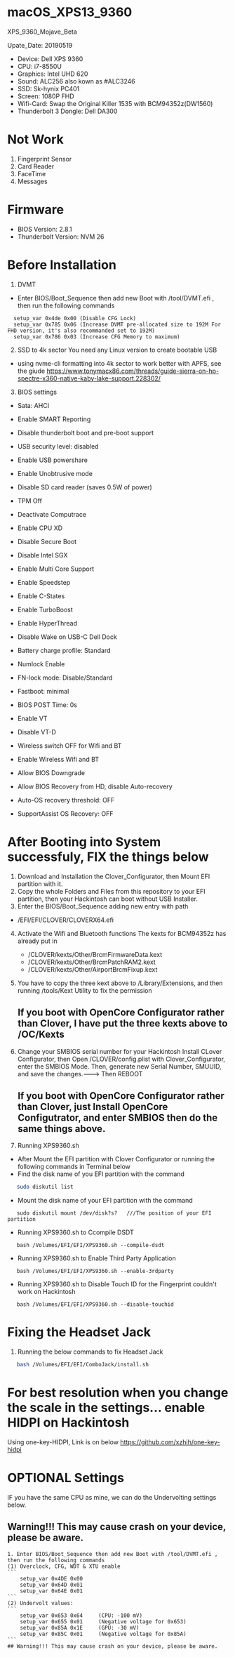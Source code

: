 # macOS_XPS13_9360
XPS_9360_Mojave_Beta

Upate_Date: 20190519

- Device: Dell XPS 9360
- CPU: i7-8550U
- Graphics: Intel UHD 620
- Sound: ALC256 also kown as #ALC3246
- SSD: Sk-hynix PC401
- Screen: 1080P FHD
- Wifi-Card: Swap the Original Killer 1535 with BCM94352z(DW1560)
- Thunderbolt 3 Dongle: Dell DA300

# Not Work
1. Fingerprint Sensor
2. Card Reader
3. FaceTime
4. Messages

# Firmware
- BIOS Version: 2.8.1
- Thunderbolt Version: NVM 26

# Before Installation
1. DVMT
  - Enter BIOS/Boot_Sequence then add new Boot with /tool/DVMT.efi , then run the following commands
```
  setup_var 0x4de 0x00 (Disable CFG Lock)
  setup_var 0x785 0x06 (Increase DVMT pre-allocated size to 192M For FHD version, it's also recommanded set to 192M)
  setup_var 0x786 0x03 (Increase CFG Memory to maximum)
```
2. SSD to 4k sector
  You need any Linux version to create bootable USB
  - using nvme-cli formatting into 4k sector to work better with APFS, see the giude 
      https://www.tonymacx86.com/threads/guide-sierra-on-hp-spectre-x360-native-kaby-lake-support.228302/

3. BIOS settings
  - Sata: AHCI

  - Enable SMART Reporting

  - Disable thunderbolt boot and pre-boot support

  - USB security level: disabled

  - Enable USB powershare

  - Enable Unobtrusive mode

  - Disable SD card reader (saves 0.5W of power)

  - TPM Off

  - Deactivate Computrace

  - Enable CPU XD

  - Disable Secure Boot

  - Disable Intel SGX

  - Enable Multi Core Support

  - Enable Speedstep

  - Enable C-States

  - Enable TurboBoost

  - Enable HyperThread

  - Disable Wake on USB-C Dell Dock

  - Battery charge profile: Standard

  - Numlock Enable

  - FN-lock mode: Disable/Standard

  - Fastboot: minimal

  - BIOS POST Time: 0s

  - Enable VT

  - Disable VT-D

  - Wireless switch OFF for Wifi and BT

  - Enable Wireless Wifi and BT

  - Allow BIOS Downgrade

  - Allow BIOS Recovery from HD, disable Auto-recovery

  - Auto-OS recovery threshold: OFF

  - SupportAssist OS Recovery: OFF
  
  # After Booting into System successfuly, FIX the things below
 
 1. Download and Installation the Clover_Configurator, then Mount EFI partition with it.
 2. Copy the whole Folders and Files from this repository to your EFI partition, then your Hackintosh can boot without USB Installer.
 3. Enter the BIOS/Boot_Sequence adding new entry with path 
 - /EFI/EFI/CLOVER/CLOVERX64.efi
 4. Activate the Wifi and Bluetooth functions
    The kexts for BCM94352z has already put in 
    - /CLOVER/kexts/Other/BrcmFirmwareData.kext
    - /CLOVER/kexts/Other/BrcmPatchRAM2.kext  
    - /CLOVER/kexts/Other/AirportBrcmFixup.kext  
 5. You have to copy the three kext above to /Library/Extensions, and then running /tools/Kext Utility to fix the permission 
    ## If you boot with OpenCore Configurator rather than Clover, I have put the three kexts above to /OC/Kexts
 
 6. Change your SMBIOS serial number for your Hackintosh
    Install CLover Configurator, then Open /CLOVER/config.plist with Clover_Configurator, enter the SMBIOS Mode.
    Then, generate new Serial Number, SMUUID, and save the changes.---> Then REBOOT
    ## If you boot with OpenCore Configurator rather than Clover, just Install OpenCore Configutrator, and enter SMBIOS then do the same things above.
  
  7. Running XPS9360.sh
   -  After Mount the EFI partition with Clover Configurator or running the following commands in Terminal below
   -  Find the disk name of you EFI partition with the command
   ```BASH
      sudo diskutil list
   ```
   - Mount the disk name of your EFI partition with the command
   ```
      sudo diskutil mount /dev/disk?s?   ///The position of your EFI partition 
   ```
   -  Running XPS9360.sh to Ccompile DSDT
   ```
      bash /Volumes/EFI/EFI/XPS9360.sh --compile-dsdt 
   ```
   -  Running XPS9360.sh to Enable Third Party Application
   ```
      bash /Volumes/EFI/EFI/XPS9360.sh --enable-3rdparty
   ```
   -  Running XPS9360.sh to Disable Touch ID for the Fingerprint couldn't work on Hackintosh
   ```
      bash /Volumes/EFI/EFI/XPS9360.sh --disable-touchid
   ```
   # Fixing the Headset Jack 
   1. Running the below commands to fix Headset Jack
   ```BASH
      bash /Volumes/EFI/EFI/ComboJack/install.sh
   ```
      
  # For best resolution when you change the scale in the settings... enable HIDPI on Hackintosh
   Using one-key-HIDPI, Link is on below
      https://github.com/xzhih/one-key-hidpi
  
      
   # OPTIONAL Settings
   IF you have the same CPU as mine, we can do the Undervolting settings below.
   ## Warning!!! This may cause crash on your device, please be aware.
    1. Enter BIOS/Boot_Sequence then add new Boot with /tool/DVMT.efi , then run the following commands
    (1) Overclock, CFG, WDT & XTU enable
    ```
        setup_var 0x4DE 0x00
        setup_var 0x64D 0x01
        setup_var 0x64E 0x01
    ```
    (2) Undervolt values:
    ```
        setup_var 0x653 0x64     (CPU: -100 mV)
        setup_var 0x655 0x01     (Negative voltage for 0x653)
        setup_var 0x85A 0x1E     (GPU: -30 mV)
        setup_var 0x85C 0x01     (Negative voltage for 0x85A)
    ```
    ## Warning!!! This may cause crash on your device, please be aware.

